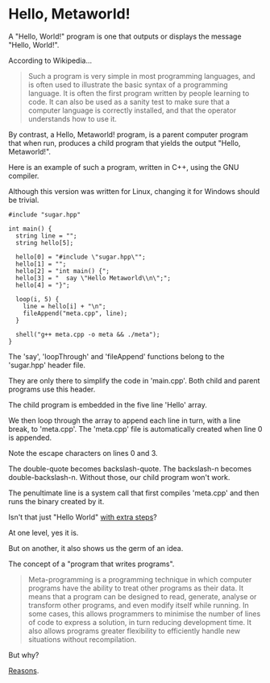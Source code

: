 # Hello, Metaworld!

A "Hello, World!" program is one that outputs or displays the message "Hello, World!".

According to Wikipedia...

> Such a program is very simple in most programming languages, and is often used to illustrate the basic syntax of a programming language. It is often the first program written by people learning to code. It can also be used as a sanity test to make sure that a computer language is correctly installed, and that
the operator understands how to use it.

By contrast, a Hello, Metaworld! program, is a parent computer program that when run, produces a child program that yields the output "Hello, Metaworld!".

Here is an example of such a program, written in C++, using the GNU compiler.

Although this version was written for Linux, changing it for Windows should be trivial.

```
#include "sugar.hpp"

int main() {
  string line = "";
  string hello[5];

  hello[0] = "#include \"sugar.hpp\"";
  hello[1] = "";
  hello[2] = "int main() {";
  hello[3] = "  say \"Hello Metaworld\\n\";";
  hello[4] = "}";

  loop(i, 5) {
    line = hello[i] + "\n";
    fileAppend("meta.cpp", line);
  }

  shell("g++ meta.cpp -o meta && ./meta");
}
```

The 'say', 'loopThrough' and 'fileAppend' functions belong to the 'sugar.hpp' header file.

They are only there to simplify the code in 'main.cpp'. Both child and parent programs use this header.

The child program is embedded in the five line 'Hello' array.

We then loop through the array to append each line in turn, with a line break, to 'meta.cpp'. The 'meta.cpp' file is automatically created when line 0 is appended.

Note the escape characters on lines 0 and 3.

The double-quote becomes backslash-quote. The backslash-n becomes double-backslash-n. Without those, our child program won't work.

The penultimate line is a system call that first compiles 'meta.cpp' and then runs the binary created by it.

Isn't that just "Hello World" [with extra steps](https://www.youtube.com/watch?v=1kKoqE-sAb8)?

At one level, yes it is.

But on another, it also shows us the germ of an idea.

The concept of a "program that writes programs".

> Meta-programming is a programming technique in which computer programs have the ability to treat other programs as their data. It means that a program can be designed to read,
generate, analyse or transform other programs, and even modify itself while running. In some cases, this allows programmers to minimise the number of lines of code to express a
solution, in turn reducing development time. It also allows programs greater flexibility to efficiently handle new situations without recompilation.

But why?

[Reasons](https://www.youtube.com/watch?v=SWU_DgjSwRU).
